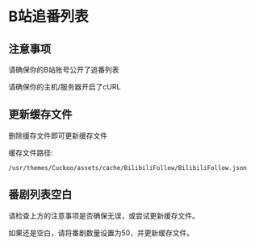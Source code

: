 # B站追番列表

## 注意事项
请确保你的B站账号公开了追番列表

请确保你的主机/服务器开启了cURL

## 更新缓存文件
删除缓存文件即可更新缓存文件

缓存文件路径: 

`/usr/themes/Cuckoo/assets/cache/BilibiliFollow/BilibiliFollow.json`

## 番剧列表空白
请检查上方的注意事项是否确保无误，或尝试更新缓存文件。

如果还是空白，请将番剧数量设置为50，并更新缓存文件。